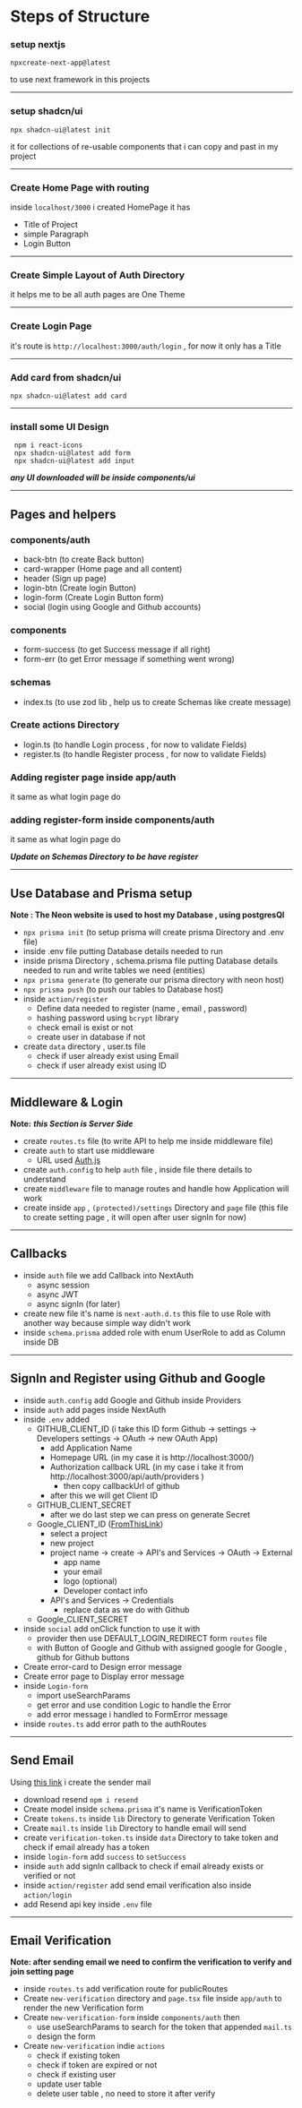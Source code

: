 # Steps of Structure

### setup nextjs
```
npxcreate-next-app@latest
```
to use next framework in this projects

---
### setup shadcn/ui
```
npx shadcn-ui@latest init
```
it for collections of re-usable components that i can copy and past in my project

---
### Create Home Page with routing
inside `localhost/3000` i created HomePage it has
- Title of Project
- simple Paragraph
- Login Button

---

### Create Simple Layout of Auth Directory
it helps me to be all auth pages are One Theme

---

### Create Login Page
it's route is `http://localhost:3000/auth/login` , for now it only has a Title

---

### Add card from shadcn/ui
`npx shadcn-ui@latest add card`

---

### install some UI Design
```
 npm i react-icons
 npx shadcn-ui@latest add form
 npx shadcn-ui@latest add input
```
***any UI downloaded will be inside components/ui***

---

## Pages and helpers 
### components/auth
- back-btn (to create Back button)
- card-wrapper (Home page and all content)
- header (Sign up page)
- login-btn (Create login Button)
- login-form (Create Login Button form)
- social (login using Google and Github accounts)
### components
- form-success (to get Success message if all right)
- form-err (to get Error message if something went wrong)
### schemas
- index.ts (to use zod lib , help us to create Schemas like create message)
### Create actions Directory
- login.ts (to handle Login process , for now to validate Fields)
- register.ts (to handle Register process , for now to validate Fields)
### Adding register page inside app/auth
it same as what login page do 

### adding register-form inside components/auth
it same as what login page do 


***Update on Schemas Directory to be have register***

---

## Use Database and Prisma setup
**Note : The Neon website is used to host my Database , using postgresQl**

- `npx prisma init` (to setup prisma will create prisma Directory and .env file)
- inside .env file putting Database details needed to run
- inside prisma Directory , schema.prisma file putting Database details needed to run and write tables we need (entities)
- `npx prisma generate` (to generate our prisma directory with neon host)
- `npx prisma push` (to push our tables to Database host)
- inside `action/register`
  - Define data needed to register (name , email , password)
  - hashing password using `bcrypt` library
  - check email is exist or not
  - create user in database if not
- create `data` directory , user.ts file
  - check if user already exist using Email
  - check if user already exist using ID

---

## Middleware & Login
**Note:** ***this Section is Server Side***

- create `routes.ts` file (to write API to help me inside middleware file)
- create `auth` to start use middleware
  - URL used [Auth.js](https://authjs.dev/guides/upgrade-to-v5?authentication-method=middleware)
- create `auth.config` to help `auth` file , inside file there details to understand
- create `middleware` file to manage routes and handle how Application will work
- create inside `app` , `(protected)/settings` Directory and `page` file (this file to create setting page , it will open after user signIn for now)

---

## Callbacks

- inside `auth` file we add Callback into NextAuth
  - async session
  - async JWT
  - async signIn (for later)
- create new file it's name is `next-auth.d.ts` this file to use Role with another way because simple way didn't work 
- inside `schema.prisma` added role with enum UserRole to add as Column inside DB

---

## SignIn and Register using Github and Google

- inside `auth.config` add Google and Github inside Providers
- inside `auth` add pages inside NextAuth
- inside `.env` added 
  - GITHUB_CLIENT_ID (i take this ID form Github -> settings -> Developers settings -> OAuth -> new OAuth App)
    - add Application Name
    - Homepage URL (in my case it is http://localhost:3000/)
    - Authorization callback URL (in my case i take it from http://localhost:3000/api/auth/providers )
      - then copy callbackUrl of github
    - after this we will get Client ID 
  - GITHUB_CLIENT_SECRET
    - after we do last step we can press on generate Secret
  - Google_CLIENT_ID ([FromThisLink](https://console.cloud.google.com/))
    - select a project
    - new project 
    - project name -> create -> API's and Services -> OAuth -> External
      - app name 
      - your email
      - logo (optional)
      - Developer contact info
    -  API's and Services -> Credentials
       -  replace data as we do with Github 
  - Google_CLIENT_SECRET
- inside `social` add onClick function to use it with
  - provider then use DEFAULT_LOGIN_REDIRECT form `routes` file
  - with Button of Google and Github with assigned google for Google , github for Github buttons
- Create error-card to Design error message
- Create error page to Display error message
- inside `Login-form` 
  - import useSearchParams
  - get error and use condition Logic to handle the Error
  - add error message i handled to FormError message
- inside `routes.ts` add error path to the authRoutes

---

## Send Email
Using [this link](https://resend.com/) i create the sender mail

- download resend `npm i resend`
- Create model inside `schema.prisma` it's name is VerificationToken
- Create `tokens.ts` inside `lib` Directory to generate Verification Token
- Create `mail.ts` inside `lib` Directory to handle email will send
- create `verification-token.ts` inside `data` Directory to take token and check if email already has a token
- inside `login-form` add `success` to `setSuccess`
- inside `auth` add signIn callback to check if email already exists or verified or not 
- inside `action/register` add send email verification also inside `action/login`
- add Resend api key inside `.env` file

---

## Email Verification
**Note: after sending email we need to confirm the verification to verify and join setting page**
- inside `routes.ts` add verification route for publicRoutes
- Create `new-verification` directory and `page.tsx` file inside `app/auth` to render the new Verification form 
- Create `new-verification-form` inside `components/auth` then
  - use useSearchParams to search for the token that appended `mail.ts`
  - design the form
- Create `new-verification` indie `actions` 
  - check if existing token
  - check if token are expired or not
  - check if existing user
  - update user table
  - delete user table , no need to store it after verify